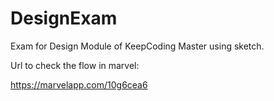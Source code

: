 # DesignExam

Exam for Design Module of KeepCoding Master using sketch.

Url to check the flow in marvel:

https://marvelapp.com/10g6cea6
